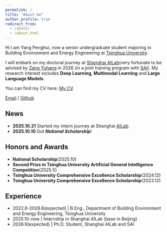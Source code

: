 ```yaml
---
permalink: /
title: "About me"
author_profile: true
redirect_from: 
  - /about/
  - /about.html
---
```

Hi I am Yang Penghui, now a senior undergraduate student majoring in Building Environment and Energy Engineering at [Tsinghua University](https://www.tsinghua.edu.cn/).

I will embark on my doctoral journey at [Shanghai AILab](https://www.shlab.org.cn/)(very fortunate to be advised by [Zang Yuhang](https://yuhangzang.github.io/) in 2026 (in a joint training program with [SAI](https://soai.sjtu.edu.cn/)). My research interest includes **Deep Learning, Multimodal Learning** and **Large Language Models**.

You can find my CV here: [My CV](/assets/CV.pdf).

[Email](mailto:yph22@mails.tsinghua.edu.cn) / [Github](https://github.com/yph22) 

## News
* **2025.10.21** Started my intern journey at Shanghai [AILab](https://www.shlab.org.cn/).
* **2025.10.10** Got ***National Scholarship***!

## Honors and Awards
* **National Scholarship**(2025.10)
* **Second Prize in Tsinghua University Artificial General Intelligence Competition**(2025.5)
* **Tsinghua University Comprehensive Excellence Scholarship**(2024.12)
* **Tsinghua University Comprehensive Excellence Scholarship**(2023.12)

## Experience
* 2022.8-2026.6(expected) | B.Eng., Department of Building Environment and Energy Engineering, Tsinghua University
* 2025.10-now | Internship in Shanghai AILab (base in Beijing)
* 2026.9(expected) | Ph.D. Student, Shanghai AILab and SAI
